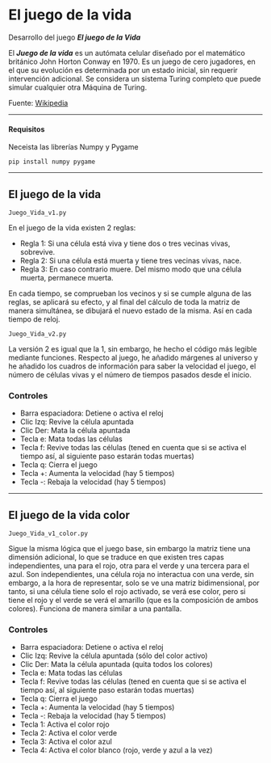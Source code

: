 # El juego de la vida
Desarrollo del juego ***El juego de la Vida***

El ***Juego de la vida*** es un autómata celular diseñado por el matemático británico John Horton Conway en 1970. Es un juego de cero jugadores, en el que su evolución es determinada por un estado inicial, sin requerir intervención adicional. Se considera un sistema Turing completo que puede simular cualquier otra Máquina de Turing.

Fuente: [Wikipedia](https://es.wikipedia.org/wiki/Juego_de_la_vida)

___
#### Requisitos
Neceista las librerías Numpy y Pygame
~~~
pip install numpy pygame
~~~
___

## El juego de la vida
~~~
Juego_Vida_v1.py
~~~

En el juego de la vida existen 2 reglas:
- Regla 1: Si una célula está viva y tiene dos o tres vecinas vivas, sobrevive.
- Regla 2: Si una célula está muerta y tiene tres vecinas vivas, nace.
- Regla 3: En caso contrario muere. Del mismo modo que una célula muerta, permanece muerta.

En cada tiempo, se comprueban los vecinos y si se cumple alguna de las reglas, se aplicará su efecto, y al final del cálculo de toda la matriz de manera simultánea, se dibujará el nuevo estado de la misma. Así en cada tiempo de reloj.

~~~
Juego_Vida_v2.py
~~~

La versión 2 es igual que la 1, sin embargo, he hecho el código más legible mediante funciones. Respecto al juego, he añadido márgenes al universo y he añadido los cuadros de información para saber la velocidad el juego, el número de células vivas y el número de tiempos pasados desde el inicio.

### Controles

- Barra espaciadora: Detiene o activa el reloj
- Clic Izq: Revive la célula apuntada
- Clic Der: Mata la célula apuntada
- Tecla e: Mata todas las células
- Tecla f: Revive todas las células (tened en cuenta que si se activa el tiempo así, al siguiente paso estarán todas muertas)
- Tecla q: Cierra el juego
- Tecla +: Aumenta la velocidad (hay 5 tiempos)
- Tecla -: Rebaja la velocidad (hay 5 tiempos)

___

## El juego de la vida color
~~~
Juego_Vida_v1_color.py
~~~

Sigue la misma lógica que el juego base, sin embargo la matriz tiene una dimensión adicional, lo que se traduce en que existen tres capas independientes, una para el rojo, otra para el verde y una tercera para el azul. Son independientes, una célula roja no interactua con una verde, sin embargo, a la hora de representar, solo se ve una matriz bidimensional, por tanto, si una célula tiene solo el rojo activado, se verá ese color, pero si tiene el rojo y el verde se verá el amarillo (que es la composición de ambos colores). Funciona de manera similar a una pantalla.

### Controles

- Barra espaciadora: Detiene o activa el reloj
- Clic Izq: Revive la célula apuntada (sólo del color activo)
- Clic Der: Mata la célula apuntada (quita todos los colores)
- Tecla e: Mata todas las células
- Tecla f: Revive todas las células (tened en cuenta que si se activa el tiempo así, al siguiente paso estarán todas muertas)
- Tecla q: Cierra el juego
- Tecla +: Aumenta la velocidad (hay 5 tiempos)
- Tecla -: Rebaja la velocidad (hay 5 tiempos)
- Tecla 1: Activa el color rojo
- Tecla 2: Activa el color verde
- Tecla 3: Activa el color azul
- Tecla 4: Activa el color blanco (rojo, verde y azul a la vez)
